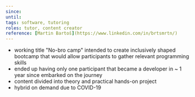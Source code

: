 ```yaml
---
since: 
until: 
tags: software, tutoring
roles: tutor, content creator
reference: [Martin Bartoš](https://www.linkedin.com/in/brtsmrtn/)
---
```

- working title "No-bro camp" intended to create inclusively shaped bootcamp that would allow participants to gather relevant programming skills
- ended up having only one participant that became a developer in ~ 1 year since embarked on the journey
- content divided into theory and practical hands-on project
- hybrid on demand due to COVID-19